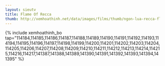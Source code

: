 ```yaml
---
layout: sieutv
title: Flame Of Recca
thumb: http://xemhoathinh.net/data/images/films/thumb/ngon-lua-recca-flame-of-recca-2012.jpg
---
```

{% include xemhoathinh_bo tap="114184,114185,114186,114187,114188,114189,114190,114191,114192,114193,114194,114195,114196,114197,114198,114199,114200,114201,114202,114203,114204,114205,114206,114207,114208,114209,114210,114211,114212,114213,114214,114215,114216,114217,141387,141388,141389,141390,141391,141392,141393,141394,141395" %} 
